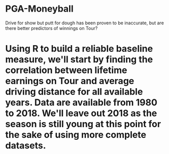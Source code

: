 # PGA-Moneyball
Drive for show but putt for dough has been proven to be inaccurate, but are there better predictors of winnings on Tour?


# Using R to build a reliable baseline measure, we'll start by finding the correlation between lifetime earnings on Tour and average driving distance for all available years. Data are available from 1980 to 2018. We'll leave out 2018 as the season is still young at this point for the sake of using more complete datasets.

